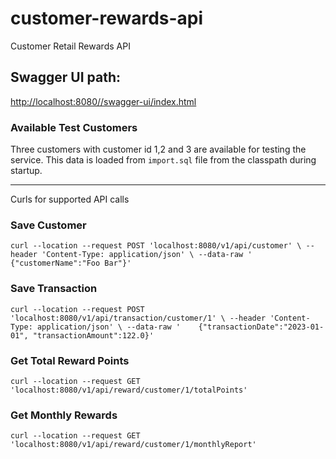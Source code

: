 # customer-rewards-api
Customer Retail Rewards API

## Swagger UI path:
[http://localhost:8080//swagger-ui/index.html]()

### Available Test Customers
Three customers with customer id 1,2 and 3 are available for testing the service.
This data is loaded from `import.sql` file from the classpath during startup.

---
Curls for supported API calls
### Save Customer
`curl --location --request POST 'localhost:8080/v1/api/customer' \
--header 'Content-Type: application/json' \
--data-raw '    {"customerName":"Foo Bar"}'`

### Save Transaction
`curl --location --request POST 'localhost:8080/v1/api/transaction/customer/1' \
--header 'Content-Type: application/json' \
--data-raw '    {"transactionDate":"2023-01-01",
"transactionAmount":122.0}'`

### Get Total Reward Points
`curl --location --request GET 'localhost:8080/v1/api/reward/customer/1/totalPoints'`

### Get Monthly Rewards
`curl --location --request GET 'localhost:8080/v1/api/reward/customer/1/monthlyReport'`
